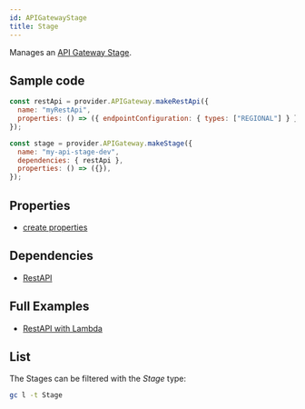```yaml
---
id: APIGatewayStage
title: Stage
---
```


Manages an [API Gateway Stage](https://console.aws.amazon.com/apigateway/main/apis).

## Sample code

```js
const restApi = provider.APIGateway.makeRestApi({
  name: "myRestApi",
  properties: () => ({ endpointConfiguration: { types: ["REGIONAL"] } }),
});

const stage = provider.APIGateway.makeStage({
  name: "my-api-stage-dev",
  dependencies: { restApi },
  properties: () => ({}),
});
```

## Properties

- [create properties](https://docs.aws.amazon.com/AWSJavaScriptSDK/latest/AWS/APIGateway.html#createStage-property)

## Dependencies

- [RestAPI](./APIGatewayRestApi)

## Full Examples

- [RestAPI with Lambda](https://github.com/grucloud/grucloud/tree/main/examples/aws/api-gateway/restapi-lambda)

## List

The Stages can be filtered with the _Stage_ type:

```sh
gc l -t Stage
```

```txt

```
